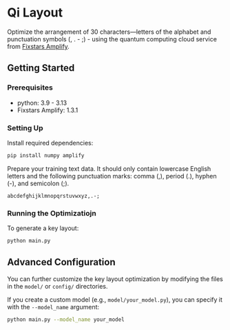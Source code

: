 # Qi Layout

Optimize the arrangement of 30 characters—letters of the alphabet and punctuation symbols (, . - ;) - using the quantum computing cloud service from [Fixstars Amplify](https://amplify.fixstars.com).

## Getting Started

### Prerequisites

- python: 3.9 - 3.13
- Fixstars Amplify: 1.3.1

### Setting Up

Install required dependencies:

```bash
pip install numpy amplify
```

Prepare your training text data. It should only contain lowercase English letters and the following punctuation marks: comma (,), period (.), hyphen (-), and semicolon (;).

```text
abcdefghijklmnopqrstuvwxyz,.-;
```

### Running the Optimizatiojn

To generate a key layout:

```bash
python main.py
```

## Advanced Configuration

You can further customize the key layout optimization by modifying the files in the `model/` or `config/` directories.

If you create a custom model (e.g., `model/your_model.py`), you can specify it with the `--model_name` argument:

```bash
python main.py --model_name your_model
```
